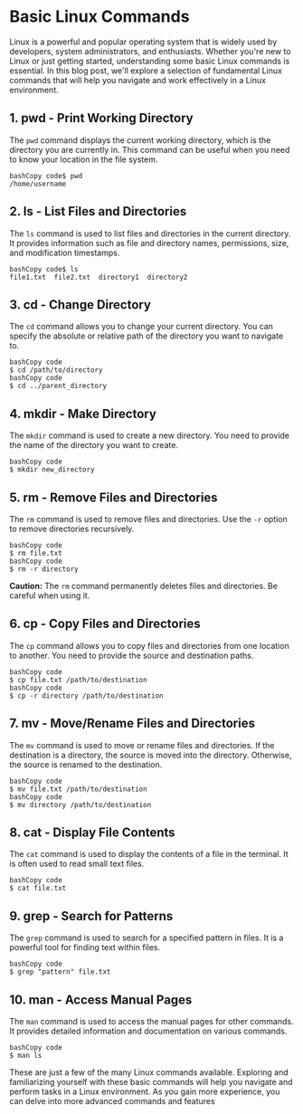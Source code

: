 # Basic Linux Commands

Linux is a powerful and popular operating system that is widely used by developers, system administrators, and enthusiasts. Whether you're new to Linux or just getting started, understanding some basic Linux commands is essential. In this blog post, we'll explore a selection of fundamental Linux commands that will help you navigate and work effectively in a Linux environment.

## 1. pwd - Print Working Directory

The `pwd` command displays the current working directory, which is the directory you are currently in. This command can be useful when you need to know your location in the file system.

```
bashCopy code$ pwd
/home/username
```

## 2. ls - List Files and Directories

The `ls` command is used to list files and directories in the current directory. It provides information such as file and directory names, permissions, size, and modification timestamps.

```
bashCopy code$ ls
file1.txt  file2.txt  directory1  directory2
```

## 3. cd - Change Directory

The `cd` command allows you to change your current directory. You can specify the absolute or relative path of the directory you want to navigate to.

```
bashCopy code
$ cd /path/to/directory
bashCopy code
$ cd ../parent_directory
```

## 4. mkdir - Make Directory

The `mkdir` command is used to create a new directory. You need to provide the name of the directory you want to create.

```
bashCopy code
$ mkdir new_directory
```

## 5. rm - Remove Files and Directories

The `rm` command is used to remove files and directories. Use the `-r` option to remove directories recursively.

```
bashCopy code
$ rm file.txt
bashCopy code
$ rm -r directory
```

**Caution:** The `rm` command permanently deletes files and directories. Be careful when using it.

## 6. cp - Copy Files and Directories

The `cp` command allows you to copy files and directories from one location to another. You need to provide the source and destination paths.

```
bashCopy code
$ cp file.txt /path/to/destination
bashCopy code
$ cp -r directory /path/to/destination
```

## 7. mv - Move/Rename Files and Directories

The `mv` command is used to move or rename files and directories. If the destination is a directory, the source is moved into the directory. Otherwise, the source is renamed to the destination.

```
bashCopy code
$ mv file.txt /path/to/destination
bashCopy code
$ mv directory /path/to/destination
```

## 8. cat - Display File Contents

The `cat` command is used to display the contents of a file in the terminal. It is often used to read small text files.

```
bashCopy code
$ cat file.txt
```

## 9. grep - Search for Patterns

The `grep` command is used to search for a specified pattern in files. It is a powerful tool for finding text within files.

```
bashCopy code
$ grep "pattern" file.txt
```

## 10. man - Access Manual Pages

The `man` command is used to access the manual pages for other commands. It provides detailed information and documentation on various commands.

```
bashCopy code
$ man ls
```

These are just a few of the many Linux commands available. Exploring and familiarizing yourself with these basic commands will help you navigate and perform tasks in a Linux environment. As you gain more experience, you can delve into more advanced commands and features